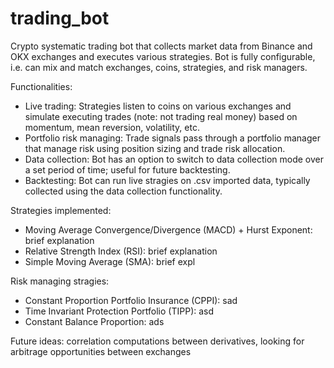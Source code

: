 # trading_bot

Crypto systematic trading bot that collects market data from Binance and OKX exchanges and executes various strategies. Bot is fully configurable, i.e. can mix and match exchanges, coins, strategies, and risk managers.

Functionalities:

- Live trading: Strategies listen to coins on various exchanges and simulate executing trades (note: not trading real money) based on momentum, mean reversion, volatility, etc.
- Portfolio risk managing: Trade signals pass through a portfolio manager that manage risk using position sizing and trade risk allocation.
- Data collection: Bot has an option to switch to data collection mode over a set period of time; useful for future backtesting.
- Backtesting: Bot can run live stragies on .csv imported data, typically collected using the data collection functionality.

Strategies implemented:

- Moving Average Convergence/Divergence (MACD) + Hurst Exponent: brief explanation
- Relative Strength Index (RSI): brief explanation
- Simple Moving Average (SMA): brief expl

Risk managing stragies:

- Constant Proportion Portfolio Insurance (CPPI): sad
- Time Invariant Protection Portfolio (TIPP): asd
- Constant Balance Proportion: ads

Future ideas: correlation computations between derivatives, looking for arbitrage opportunities between exchanges
